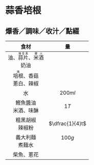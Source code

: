 <style>
.markdown-section h1 {
    background-image: url(./notes/recipes/義大利麵/img/培根.jpg);
}

.markdown-section h1::after {
    content: "Toscanini";
}
</style>

# 蒜香培根

## 爆香／調味／收汁／點綴

|                                      食材                                      |         量         |
| :----------------------------------------------------------------------------: | :----------------: |
| 油、<ruby>蒜片<rt>煸金黃</rt></ruby>、<ruby>米酒<rt>離火</rt></ruby><br />奶油 |                    |
|               <ruby>培根<rt>煸</rt></ruby>、香菇<br />蔥白、辣椒               |                    |
|                                       水                                       |      $200ml$       |
|                            鰹魚醬油<br />米酒、味醂                            |        $1T$        |
|                              粗黑胡椒<br />辣椒粉                              |  $\dfrac{1}{4}t$   |
|                              義大利麵<br />煮麵水                              | $100g$<br />&nbsp; |
|                                   柴魚、蔥花                                   |                    |
